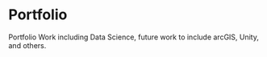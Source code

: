 # Portfolio
Portfolio Work including Data Science, future work to include arcGIS, Unity, and others.
